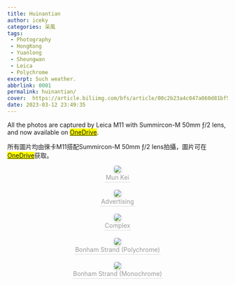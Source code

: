 ```yaml
---
title: Huinantian
author: iceky
categories: 采風
tags:
 - Photography
 - HongKong
 - Yuanlong
 - Sheungwan
 - Leica
 - Polychrome
excerpt: Such weather.
abbrlink: 0001
permalink: huinantian/
cover:  https://article.biliimg.com/bfs/article/00c2b23a4c047a060d81bf5c666454d1467ddf6e.jpg
date: 2023-03-12 23:49:35
---
```

All the photos are captured by Leica M11 with Summircon-M 50mm ƒ/2 lens, and now available on <mark>[OneDrive](https://mycuhk-my.sharepoint.com/:f:/g/personal/1155152798_link_cuhk_edu_hk/Et1VrY77bl1ClTN-tSt4Q8ABIIdtJXA9KOoPCUFVHrxgvg?e=yYVqQT)</mark>.

所有圖片均由徠卡M11搭配Summircon-M 50mm ƒ/2 lens拍攝，圖片可在<mark>[OneDrive](https://mycuhk-my.sharepoint.com/:f:/g/personal/1155152798_link_cuhk_edu_hk/Et1VrY77bl1ClTN-tSt4Q8ABIIdtJXA9KOoPCUFVHrxgvg?e=yYVqQT)</mark>获取。

<center>
    <img style="border-radius: 0.3125em;
    box-shadow: 0 2px 4px 0 rgba(34,36,38,.12),0 2px 10px 0 rgba(34,36,38,.08);" 
    src="https://article.biliimg.com/bfs/article/b58fb843a84c0e56a362be58834ead94ecfdc717.jpg@1e_1c.jpg">
    <br>
    <div style="color:orange; border-bottom: 1px solid #d9d9d9;
    display: inline-block;
    color: #999;
    padding: 2px;">Mun Kei</div>
</center>

<br/>

<center>
    <img style="border-radius: 0.3125em;
    box-shadow: 0 2px 4px 0 rgba(34,36,38,.12),0 2px 10px 0 rgba(34,36,38,.08);" 
    src="https://article.biliimg.com/bfs/article/92eaae979fcb0f387769dc3e51f4460b8e86465a.jpg@1e_1c.jpg">
    <br>
    <div style="color:orange; border-bottom: 1px solid #d9d9d9;
    display: inline-block;
    color: #999;
    padding: 2px;">Advertising</div>
</center>


<br/>

<center>
    <img style="border-radius: 0.3125em;
    box-shadow: 0 2px 4px 0 rgba(34,36,38,.12),0 2px 10px 0 rgba(34,36,38,.08);" 
    src="https://article.biliimg.com/bfs/article/9d8d20641a54b6c2a237b3641e5513960305b07d.jpg@1e_1c.jpg">
    <br>
    <div style="color:orange; border-bottom: 1px solid #d9d9d9;
    display: inline-block;
    color: #999;
    padding: 2px;">Complex</div>
</center>

<br/>

<center>
    <img style="border-radius: 0.3125em;
    box-shadow: 0 2px 4px 0 rgba(34,36,38,.12),0 2px 10px 0 rgba(34,36,38,.08);" 
    src="https://article.biliimg.com/bfs/article/3a0248d93b77e1a0bc2df2dd9576640d68ec9ccd.jpg@1e_1c.jpg">
    <br>
    <div style="color:orange; border-bottom: 1px solid #d9d9d9;
    display: inline-block;
    color: #999;
    padding: 2px;">Bonham Strand (Polychrome)</div>
</center>

<br/>

<center>
    <img style="border-radius: 0.3125em;
    box-shadow: 0 2px 4px 0 rgba(34,36,38,.12),0 2px 10px 0 rgba(34,36,38,.08);" 
    src="https://article.biliimg.com/bfs/article/16a8cb656f38c6d6bf97726c5bdcba90cfd45b0b.jpg@1e_1c.jpg">
    <br>
    <div style="color:orange; border-bottom: 1px solid #d9d9d9;
    display: inline-block;
    color: #999;
    padding: 2px;">Bonham Strand (Monochrome)</div>
</center>

<br/>
